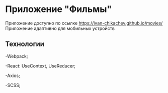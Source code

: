 # Приложение "Фильмы"
 
Приложение доступно по ссылке https://ivan-chikachev.github.io/movies/
Приложение адаптивно для мобильных устройств

## Технологии

-Webpack;

-React: UseContext, UseReducer;

-Axios;

-SCSS;


